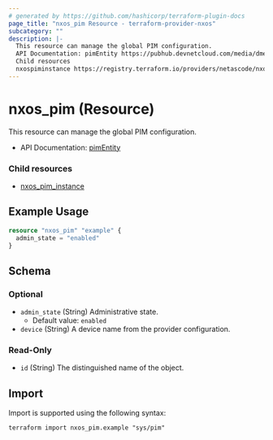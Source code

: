 ```yaml
---
# generated by https://github.com/hashicorp/terraform-plugin-docs
page_title: "nxos_pim Resource - terraform-provider-nxos"
subcategory: ""
description: |-
  This resource can manage the global PIM configuration.
  API Documentation: pimEntity https://pubhub.devnetcloud.com/media/dme-docs-10-2-2/docs/Layer%203/pim:Entity/
  Child resources
  nxospiminstance https://registry.terraform.io/providers/netascode/nxos/latest/docs/resources/pim_instance
---
```


# nxos_pim (Resource)

This resource can manage the global PIM configuration.

- API Documentation: [pimEntity](https://pubhub.devnetcloud.com/media/dme-docs-10-2-2/docs/Layer%203/pim:Entity/)

### Child resources

- [nxos_pim_instance](https://registry.terraform.io/providers/netascode/nxos/latest/docs/resources/pim_instance)

## Example Usage

```terraform
resource "nxos_pim" "example" {
  admin_state = "enabled"
}
```

<!-- schema generated by tfplugindocs -->
## Schema

### Optional

- `admin_state` (String) Administrative state.
  - Default value: `enabled`
- `device` (String) A device name from the provider configuration.

### Read-Only

- `id` (String) The distinguished name of the object.

## Import

Import is supported using the following syntax:

```shell
terraform import nxos_pim.example "sys/pim"
```
